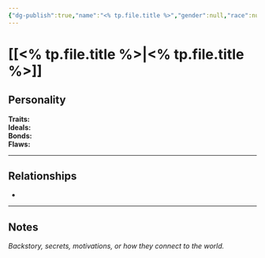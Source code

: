 ```yaml
---
{"dg-publish":true,"name":"<% tp.file.title %>","gender":null,"race":null,"class":null,"level":null,"alignment":null,"faction":null,"role":null,"status":null,"hails_from":null,"first_appearance":null,"current_location":null,"affiliation":null,"description":null,"tags":["character","npc"],"permalink":"/templates/npc/","dgPassFrontmatter":true,"noteIcon":"","created":"2025-10-26T08:08:36.453-07:00","updated":"2025-10-27T13:23:59.274-07:00"}
---
```


# [[<% tp.file.title %>\|<% tp.file.title %>]]

## Personality
**Traits:**  
**Ideals:**  
**Bonds:**  
**Flaws:**  

---

## Relationships
- 

---

## Notes
*Backstory, secrets, motivations, or how they connect to the world.*
